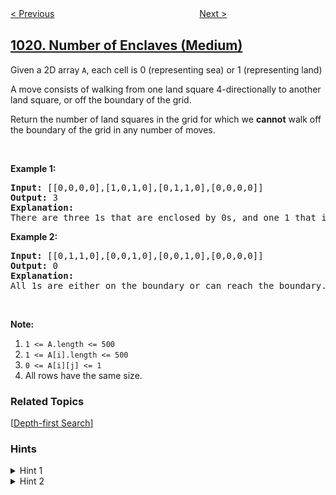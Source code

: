 <!--|This file generated by command(leetcode description); DO NOT EDIT.    |-->
<!--+----------------------------------------------------------------------+-->
<!--|@author    openset <openset.wang@gmail.com>                           |-->
<!--|@link      https://github.com/openset                                 |-->
<!--|@home      https://github.com/openset/leetcode                        |-->
<!--+----------------------------------------------------------------------+-->

[< Previous](../next-greater-node-in-linked-list "Next Greater Node In Linked List")
　　　　　　　　　　　　　　　　
[Next >](../remove-outermost-parentheses "Remove Outermost Parentheses")

## [1020. Number of Enclaves (Medium)](https://leetcode.com/problems/number-of-enclaves "飞地的数量")

<p>Given a 2D array <code>A</code>, each cell is 0 (representing sea) or 1 (representing land)</p>

<p>A move consists of walking from one land square 4-directionally to another land square, or off the boundary of the grid.</p>

<p>Return the number of land squares in the grid for which we <strong>cannot</strong> walk off the boundary of the grid in any number of moves.</p>

<p>&nbsp;</p>

<p><strong>Example 1:</strong></p>

<pre>
<strong>Input: </strong><span id="example-input-1-1">[[0,0,0,0],[1,0,1,0],[0,1,1,0],[0,0,0,0]]</span>
<strong>Output: </strong><span id="example-output-1">3</span>
<strong>Explanation: </strong>
There are three 1s that are enclosed by 0s, and one 1 that isn&#39;t enclosed because its on the boundary.</pre>

<p><strong>Example 2:</strong></p>

<pre>
<strong>Input: </strong><span id="example-input-2-1">[[0,1,1,0],[0,0,1,0],[0,0,1,0],[0,0,0,0]]</span>
<strong>Output: </strong><span id="example-output-2">0</span>
<strong>Explanation: </strong>
All 1s are either on the boundary or can reach the boundary.
</pre>

<p>&nbsp;</p>

<p><strong>Note:</strong></p>

<ol>
	<li><code>1 &lt;= A.length &lt;= 500</code></li>
	<li><code>1 &lt;= A[i].length &lt;= 500</code></li>
	<li><code>0 &lt;= A[i][j] &lt;= 1</code></li>
	<li>All rows have the same size.</li>
</ol>

### Related Topics
  [[Depth-first Search](../../tag/depth-first-search/README.md)]

### Hints
<details>
<summary>Hint 1</summary>
Can you model this problem as a graph problem?  Create n * m + 1 nodes where n * m nodes represents each cell of the map and one extra node to represent the exterior of the map.
</details>

<details>
<summary>Hint 2</summary>
In the map add edges between neighbors on land cells. And add edges between the exterior and land nodes which are in the boundary.
Return as answer the number of nodes that are not reachable from the exterior node.
</details>
